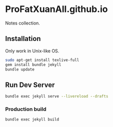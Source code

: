 # ProFatXuanAll.github.io

Notes collection.

## Installation

Only work in Unix-like OS.

```sh
sudo apt-get install texlive-full
gem install bundle jekyll
bundle update
```

## Run Dev Server

```sh
bundle exec jekyll serve --livereload --drafts
```

### Production build

```sh
bundle exec jekyll build
```
